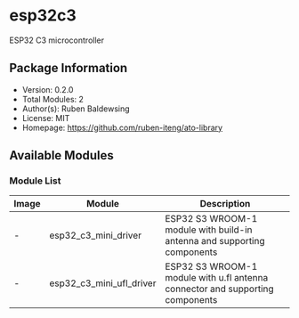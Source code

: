 # esp32c3

ESP32 C3 microcontroller

## Package Information

- Version: 0.2.0
- Total Modules: 2
- Author(s): Ruben Baldewsing
- License: MIT
- Homepage: https://github.com/ruben-iteng/ato-library

## Available Modules

### Module List

| Image | Module | Description |
|-------|--------|-------------|
|-| esp32_c3_mini_driver | ESP32 S3 WROOM-1 module with build-in antenna and supporting components |
|-| esp32_c3_mini_ufl_driver | ESP32 S3 WROOM-1 module with u.fl antenna connector and supporting components |
